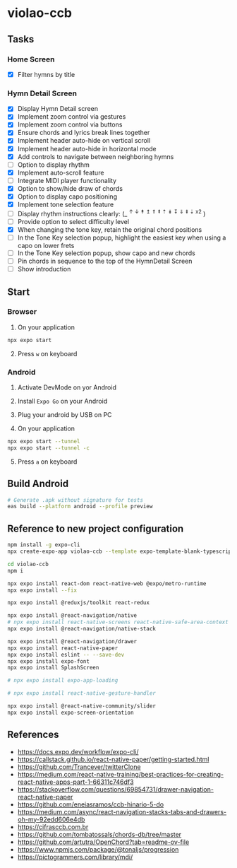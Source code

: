 # violao-ccb

## Tasks

### Home Screen

- ☒ Filter hymns by title

### Hymn Detail Screen

- ☒ Display Hymn Detail screen
- ☒ Implement zoom control via gestures
- ☒ Implement zoom control via buttons
- ☒ Ensure chords and lyrics break lines together
- ☒ Implement header auto-hide on vertical scroll
- ☒ Implement header auto-hide in horizontal mode
- ☒ Add controls to navigate between neighboring hymns
- ☐ Option to display rhythm
- ☒ Implement auto-scroll feature
- ☐ Integrate MIDI player functionality
- ☒ Option to show/hide draw of chords
- ☒ Option to display capo positioning
- ☒ Implement tone selection feature
- ☐ Display rhythm instructions clearly: (\_ <sup>↑ ↓ ↟ ↥ ⇑ ⇞ ⇡ ↡ ↧ ⇓ ⇟ ⇣ x2</sup> )
- ☐ Provide option to select difficulty level
- ☒ When changing the tone key, retain the original chord positions
- ☐ In the Tone Key selection popup, highlight the easiest key when using a capo on lower frets
- ☐ In the Tone Key selection popup, show capo and new chords
- ☐ Pin chords in sequence to the top of the HymnDetail Screen
- ☐ Show introduction

## Start

### Browser

1. On your application

```sh
npx expo start
```

2. Press `w` on keyboard

### Android

1. Activate DevMode on yor Android

2. Install `Expo Go` on your Android

3. Plug your android by USB on PC

4. On your application

```sh
npx expo start --tunnel
npx expo start --tunnel -c
```

5. Press `a` on keyboard

## Build Android

```sh
# Generate .apk without signature for tests
eas build --platform android --profile preview
```

## Reference to new project configuration

```sh
npm install -g expo-cli
npx create-expo-app violao-ccb --template expo-template-blank-typescript

cd violao-ccb
npm i

npx expo install react-dom react-native-web @expo/metro-runtime
npx expo install --fix

npx expo install @reduxjs/toolkit react-redux  

npx expo install @react-navigation/native
# npx expo install react-native-screens react-native-safe-area-context
npx expo install @react-navigation/native-stack

npx expo install @react-navigation/drawer
npx expo install react-native-paper
npx expo install eslint -- --save-dev 
npx expo install expo-font
npx expo install SplashScreen

# npx expo install expo-app-loading

# npx expo install react-native-gesture-handler

npx expo install @react-native-community/slider
npx expo install expo-screen-orientation  

```

## References

- https://docs.expo.dev/workflow/expo-cli/
- https://callstack.github.io/react-native-paper/getting-started.html
- https://github.com/Trancever/twitterClone
- https://medium.com/react-native-training/best-practices-for-creating-react-native-apps-part-1-66311c746df3
- https://stackoverflow.com/questions/69854731/drawer-navigation-react-native-paper
- https://github.com/eneiasramos/ccb-hinario-5-do
- https://medium.com/async/react-navigation-stacks-tabs-and-drawers-oh-my-92edd606e4db
- https://cifrasccb.com.br
- https://github.com/tombatossals/chords-db/tree/master
- https://github.com/artutra/OpenChord?tab=readme-ov-file
- https://www.npmjs.com/package/@tonaljs/progression
- https://pictogrammers.com/library/mdi/
